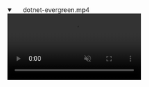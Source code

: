 <details open="" class="details-reset border rounded-2">
  <summary class="px-3 py-2 border-bottom">
    <svg aria-hidden="true" viewBox="0 0 16 16" version="1.1" data-view-component="true" height="16" width="16" class="octicon octicon-device-camera-video">
    <path fill-rule="evenodd" d="..."></path>
</svg>
    <span aria-label="Video description dotnet-evergreen.mp4" class="m-1">dotnet-evergreen.mp4</span>
    <span class="dropdown-caret"></span>
  </summary>

  <video src="https://mansz81.github.io/src/assets/img/1.mp4" data-canonical-src="https://mansz81.github.io/src/assets/img/1.mp4" controls="controls" muted="muted" class="d-block rounded-bottom-2 width-fit" style="max-height:640px;">

  </video>
</details>

